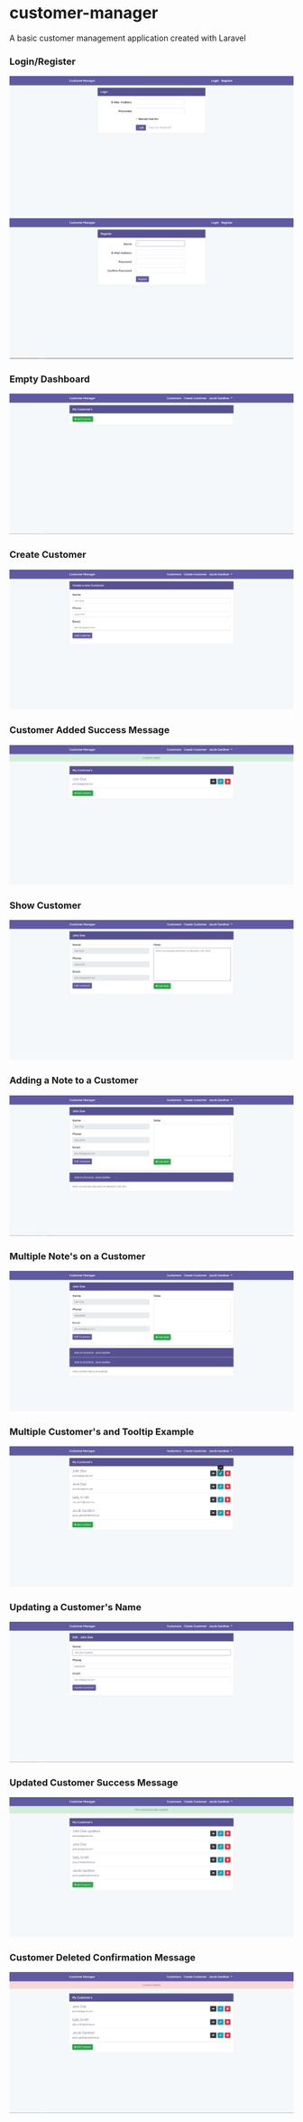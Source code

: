 # customer-manager
A basic customer management application created with Laravel

### Login/Register

[![c dark](https://github.com/jacob-gardiner/customer-manager/blob/master/readme_images/1_login.PNG)](https://github.com/jacob-gardiner/customer-manager/blob/master/readme_images/1_login.PNG)
[![c dark](https://github.com/jacob-gardiner/customer-manager/blob/master/readme_images/2_register.PNG)](https://github.com/jacob-gardiner/customer-manager/blob/master/readme_images/2_register.PNG)


### Empty Dashboard
[![c dark](https://github.com/jacob-gardiner/customer-manager/blob/master/readme_images/3_starting_dashboard.PNG)](https://github.com/jacob-gardiner/customer-manager/blob/master/readme_images/3_starting_dashboard.PNG)

### Create Customer
[![c dark](https://github.com/jacob-gardiner/customer-manager/blob/master/readme_images/4_create_customer.PNG)](https://github.com/jacob-gardiner/customer-manager/blob/master/readme_images/4_create_customer.PNG)


### Customer Added Success Message
[![c dark](https://github.com/jacob-gardiner/customer-manager/blob/master/readme_images/5_customer_added.PNG)](https://github.com/jacob-gardiner/customer-manager/blob/master/readme_images/5_customer_added.PNG)


### Show Customer
[![c dark](https://github.com/jacob-gardiner/customer-manager/blob/master/readme_images/6_show_customer.PNG)](https://github.com/jacob-gardiner/customer-manager/blob/master/readme_images/6_show_customer.PNG)



### Adding a Note to a Customer
[![c dark](https://github.com/jacob-gardiner/customer-manager/blob/master/readme_images/7_note_added.PNG)](https://github.com/jacob-gardiner/customer-manager/blob/master/readme_images/7_note_added.PNG)


### Multiple Note's on a Customer
[![c dark](https://github.com/jacob-gardiner/customer-manager/blob/master/readme_images/8_multiple_notes.PNG)](https://github.com/jacob-gardiner/customer-manager/blob/master/readme_images/8_multiple_notes.PNG)


### Multiple Customer's and Tooltip Example
[![c dark](https://github.com/jacob-gardiner/customer-manager/blob/master/readme_images/9_multiple_customers_w_hover.PNG)](https://github.com/jacob-gardiner/customer-manager/blob/master/readme_images/9_multiple_customers_w_hover.PNG)


### Updating a Customer's Name
[![c dark](https://github.com/jacob-gardiner/customer-manager/blob/master/readme_images/10_updating_customer_name.PNG)](https://github.com/jacob-gardiner/customer-manager/blob/master/readme_images/10_updating_customer_name.PNG)


### Updated Customer Success Message
[![c dark](https://github.com/jacob-gardiner/customer-manager/blob/master/readme_images/11_customer_update_success.PNG)](https://github.com/jacob-gardiner/customer-manager/blob/master/readme_images/11_customer_update_success.PNG)


### Customer Deleted Confirmation Message
[![c dark](https://github.com/jacob-gardiner/customer-manager/blob/master/readme_images/12_customer_delete_message.PNG)](https://github.com/jacob-gardiner/customer-manager/blob/master/readme_images/12_customer_delete_message.PNG)


